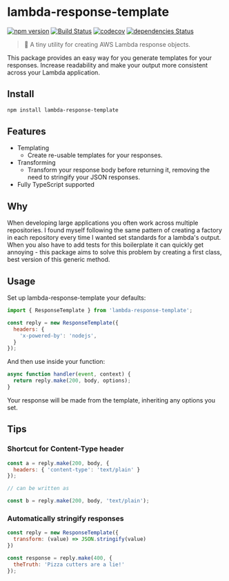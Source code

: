 # lambda-response-template

[![npm version](https://badge.fury.io/js/lambda-response-template.svg)](https://www.npmjs.com/package/lambda-response-template)
[![Build Status](https://travis-ci.com/c-bandy/lambda-response-template.svg?branch=master)](https://travis-ci.com/c-bandy/lambda-response-template)
[![codecov](https://codecov.io/gh/c-bandy/lambda-response-template/branch/master/graph/badge.svg)](https://codecov.io/gh/c-bandy/lambda-response-template)
[![dependencies Status](https://david-dm.org/c-bandy/lambda-response-template/status.svg)](https://david-dm.org/c-bandy/lambda-response-template)

>💬 A tiny utility for creating AWS Lambda response objects.

This package provides an easy way for you generate templates for your responses. Increase readability and make your
output more consistent across your Lambda application.

## Install

```bash
npm install lambda-response-template
```

## Features

* Templating
  * Create re-usable templates for your responses.
* Transforming
  * Transform your response body before returning it, removing the need to stringify your JSON responses.
* Fully TypeScript supported

## Why

When developing large applications you often work across multiple repositories. I found myself following the same
pattern of creating a factory in each repository every time I wanted set standards for a lambda's output. When you also
have to add tests for this boilerplate it can quickly get annoying - this package aims to solve this problem by creating
a first class, best version of this generic method.

## Usage

Set up lambda-response-template your defaults:

```javascript
import { ResponseTemplate } from 'lambda-response-template';

const reply = new ResponseTemplate({
  headers: {
    'x-powered-by': 'nodejs',
  }
});
```

And then use inside your function:

```javascript
async function handler(event, context) {
  return reply.make(200, body, options);
}
```

Your response will be made from the template, inheriting any options you set.

## Tips

### Shortcut for Content-Type header

```javascript
const a = reply.make(200, body, {
  headers: { 'content-type': 'text/plain' }
});

// can be written as

const b = reply.make(200, body, 'text/plain');
```

### Automatically stringify responses

```javascript
const reply = new ResponseTemplate({
  transform: (value) => JSON.stringify(value)
})

const response = reply.make(400, {
  theTruth: 'Pizza cutters are a lie!'
});
```